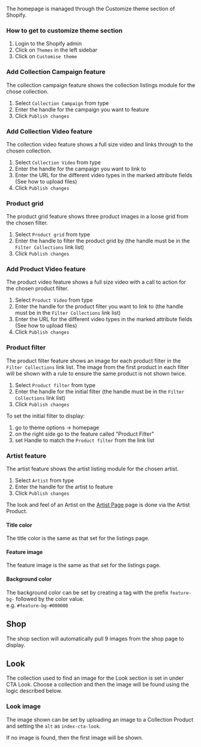 The homepage is managed through the Customize theme section of Shopify.

### How to get to customize theme section
1. Login to the Shopify admin
2. Click on `Themes` in the left sidebar
3. Click on `Customise theme`

### Add Collection Campaign feature

The collection campaign feature shows the collection listings module for the chose collection.


1. Select `Collection Campaign` from type
2. Enter the handle for the campaign you want to feature
3. Click `Publish changes`

### Add Collection Video feature

The collection video feature shows a full size video and links through to the chosen collection.

1. Select `Collection Video` from type
2. Enter the handle for the campaign you want to link to
3. Enter the URL for the different video types in the marked attribute fields (See how to upload files)
4. Click `Publish changes`

### Product grid

The product grid feature shows three product images in a loose grid from the chosen filter.

1. Select `Product grid` from type
2. Enter the handle to filter the product grid by (the handle must be in the `Filter Collections` link list)
3. Click `Publish changes`

### Add Product Video feature

The product video feature shows a full size video with a call to action for the chosen product filter.

1. Select `Product Video` from type
2. Enter the handle for the product filter you want to link to  (the handle must be in the `Filter Collections` link list)
3. Enter the URL for the different video types in the marked attribute fields (See how to upload files)
4. Click `Publish changes`

### Product filter

The product filter feature shows an image for each product filter in the `Filter Collections` link list. The image from the first product in each filter will be shown with a rule to ensure the same product is not shown twice.

1. Select `Product filter` from type
2. Enter the handle for the initial filter (the handle must be in the `Filter Collections` link list)
3. Click `Publish changes`

To set the initial filter to display:
1. go to theme options -> homepage
2. on the right side go to the feature called "Product Filter"
3. set Handle to match the `Product filter` from the link list

### Artist feature

The artist feature shows the artist listing module for the chosen artist.

1. Select `Artist` from type
2. Enter the handle for the artist to feature
3. Click `Publish changes`

The look and feel of an Artist on the [Artist Page](https://ohlin.myshopify.com/collections/jean-moran) page is done via the Artist Product.

#### Title color

The title color is the same as that set for the listings page.

#### Feature image

The feature image is the same as that set for the listings page.

#### Background color

The background color can be set by creating a tag with the prefix `feature-bg-` followed by the color value.  
e.g. `#feature-bg-#000000`


## Shop

The shop section will automatically pull 9 images from the shop page to display.

## Look

The collection used to find an image for the Look section is set in under CTA Look. Choose a collection and then the image will be found using the logic described below.

### Look image

The image shown can be set by uploading an image to a Collection Product and setting the `alt` as `index-cta-look`.

If no image is found, then the first image will be shown.

